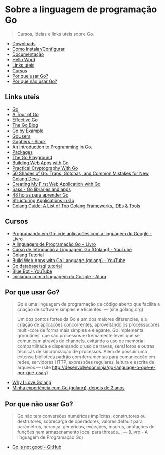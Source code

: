 # Sobre a linguagem de programação Go

> Cursos, ideias e links uteis sobre Go.

- [Downloads](https://golang.org/dl/)
- [Como Instalar/Configurar](https://golang.org/doc/install)
- [Documentação](https://golang.org/ref/spec)
- [Hello Word](https://gobyexample.com/hello-world)
- [Links uteis](#links-uteis)
- [Cursos](#cursos)
- [Por que usar Go?](#por-que-usar-go)
- [Por que não usar Go?](#por-que-n%C3%A3o-usar-go)

## Links uteis

* [Go](https://github.com/golang)
* [A Tour of Go](https://tour.golang.org/welcome/1)
* [Effective Go](https://golang.org/doc/effective_go.html)
* [The Go Blog](https://blog.golang.org/)
* [Go by Example](https://gobyexample.com/)
* [GoUsers](https://github.com/golang/go/wiki/GoUsers)
* [Gophers - Slack](https://invite.slack.golangbridge.org/)
* [An Introduction to Programming in Go.](http://www.golang-book.com/books/intro)
* [Packages](https://golang.org/pkg/)
* [The Go Playground](https://play.golang.org/)
* [Building Web Apps with Go](https://codegangsta.gitbooks.io/building-web-apps-with-go/content/)
* [Practical Cryptography With Go](https://leanpub.com/gocrypto/read)
* [50 Shades of Go: Traps, Gotchas, and Common Mistakes for New Golang Devs](http://devs.cloudimmunity.com/gotchas-and-common-mistakes-in-go-golang/)
* [Creating My First Web Application with Go](http://blog.scottlogic.com/2017/02/28/building-a-web-app-with-go.html)
* [Sass - Go libraries and apps](https://golanglibs.com/top?q=sass)
* [48 horas para aprender Go](https://medium.com/@anapaulagomes/48-horas-para-aprender-go-4542b51d84a4)
* [Structuring Applications in Go](https://medium.com/@benbjohnson/structuring-applications-in-go-3b04be4ff091)
* [Golang Guide: A List of Top Golang Frameworks, IDEs & Tools](https://medium.com/@quintinglvr/golang-guide-a-list-of-top-golang-frameworks-ides-tools-e7c7866e96c9)

## Cursos

* [Programando em Go: crie aplicações com a linguagem do Google - Livro](https://github.com/caiofilipini/casadocodigo-go)
* [A linguagem de Programação Go - Livro](https://github.com/adonovan/gopl.io/)
* [Curso de Introdução a Linguagem Go (Golang) - YouTube](https://www.youtube.com/playlist?list=PLXFk6ROPeWoAvLMyJ_PPfu8oF0-N_NgEI)
* [Golang Tutorial](https://golangbot.com/)
* [Build Web Apps with Go Language (golang) - YouTube](https://www.youtube.com/watch?v=Vlie-srOU8c)
* [Go database/sql tutorial](http://go-database-sql.org/)
* [Blue Bot - YouTube](https://www.youtube.com/channel/UC6ohtCsLTFOnuSujhI3kLjA)
* [Iniciando com a linguagem do Google - Alura](https://cursos.alura.com.br/course/golang)

## Por que usar Go?

> Go é uma linguagem de programação de código aberto que facilita a criação de software simples e eficientes. — (site golang.org)
>
>
> Um dos pontos fortes da Go e um dos maiores diferencias, é a criação de aplicações concorrentes, aproveitando os processadores multi-core de forma mais simples e elegante. Go implementa goroutines, que são processos extremamente leves que se comunicam através de channels, evitando o uso de memória compartilhada e dispensando o uso de travas, semáforos e outras técnicas de sincronização de processos. Além de possuir uma extensa biblioteca padrão com ferramentas para comunicação em redes, servidores HTTP, expressões regulares, leitura e escrita de arquivos.— (site http://desenvolvedor.ninja/go-language-o-que-e-por-que-usar/)

* [Why I Love Golang](https://medium.com/@saginadir/why-i-love-golang-90085898b4f7)
* [Minha experiência com Go (golang), depois de 2 anos](https://medium.com/@gilmarpalega/minha-experi%C3%AAncia-com-go-golang-depois-de-2-anos-b4c3106b6ce0)

## Por que não usar Go?

> Go não tem conversões numéricas implícitas, construtores ou destrutores, sobrecarga de operadores, valores default para parâmetros, herança, genéricos, exceções, macros, anotações de funções nem armazenamento local para threads... — (Livro - A linguagem de Programação Go)

* [Go is not good - GitHub](https://github.com/ksimka/go-is-not-good)